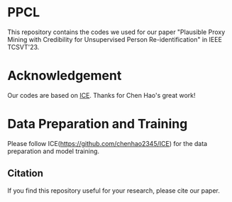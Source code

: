 # PPCL
This repository contains the codes we used for our paper "Plausible Proxy Mining with Credibility for Unsupervised Person Re-identification" in IEEE TCSVT'23.

# Acknowledgement
Our codes are based on [ICE](https://github.com/chenhao2345/ICE). Thanks for Chen Hao's great work!

# Data Preparation and Training
Please follow ICE(https://github.com/chenhao2345/ICE) for the data preparation and model training. 

## Citation 
If you find this repository useful for your research, please cite our paper.
